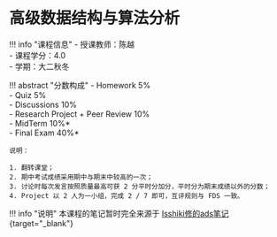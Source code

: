 # 高级数据结构与算法分析

!!! info "课程信息"
    - 授课教师：陈越  
    - 课程学分：4.0  
    - 学期：大二秋冬

!!! abstract "分数构成"
    - Homework 5%  
    - Quiz 5%  
    - Discussions 10%  
    - Research Project + Peer Review 10%  
    - MidTerm 10%*  
    - Final Exam 40%*  
    
    说明：  

    1. 翻转课堂；
    2. 期中考试成绩采用期中与期末中较高的一次；  
    3. 讨论时每次发言按照质量最高可获 2 分平时分加分，平时分为期末成绩以外的分数；  
    4. Project 以 2 人为一小组，完成 2 / 7 即可，互评规则与 FDS 一致。

!!! info "说明"
    本课程的笔记暂时完全来源于 [Isshiki修的ads笔记](https://note.isshikih.top/cour_note/D2CX_AdvancedDataStructure/){target="_blank"} 
    
